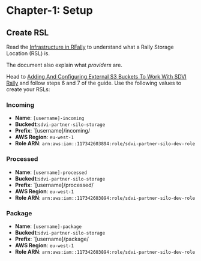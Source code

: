 # Chapter-1: Setup

## Create RSL
Read the [Infrastructure in RFally](https://sdvi.my.site.com/support/s/article/Infrastructure-in-Rally) to understand what a Rally Storage Location (RSL) is.

The document also explain what _providers_ are.

Head to [Adding And Configuring External S3 Buckets To Work With SDVI Rally](https://sdvi.my.site.com/support/s/article/Adding-And-Configuring-External-S3-Buckets-To-Work-With-SDVI-Rally) and follow steps 6 and 7 of the guide.
Use the following values to create your RSLs:

### Incoming
- **Name**: `[username]-incoming` 
- **Buckedt**:`sdvi-partner-silo-storage`
- **Prefix**: `[username]/incoming/
- **AWS Region**: `eu-west-1`
- **Role ARN**: `arn:aws:iam::117342603894:role/sdvi-partner-silo-dev-role`

### Processed
- **Name**: `[username]-processed` 
- **Buckedt**:`sdvi-partner-silo-storage`
- **Prefix**: `[username]/processed/
- **AWS Region**: `eu-west-1`
- **Role ARN**: `arn:aws:iam::117342603894:role/sdvi-partner-silo-dev-role`

### Package
- **Name**: `[username]-package` 
- **Buckedt**:`sdvi-partner-silo-storage`
- **Prefix**: `[username]/package/
- **AWS Region**: `eu-west-1`
- **Role ARN**: `arn:aws:iam::117342603894:role/sdvi-partner-silo-dev-role`
